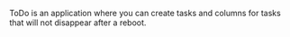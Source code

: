 ToDo is an application where you can create tasks and columns for tasks that will not disappear after a reboot.
